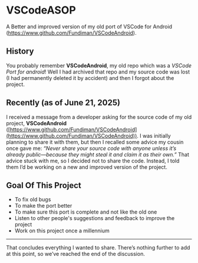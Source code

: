 # VSCodeASOP
A Better and improved version of my old port of VSCode for Android (https://www.github.com/Fundiman/VSCodeAndroid).

## History
You probably remember **VSCodeAndroid**, my old repo which was a *VSCode Port for android*! Well I had archived that repo and my source code was lost (I had permanently deleted it by accident) and then I forgot about the project.

## Recently (as of June 21, 2025)
I received a message from a developer asking for the source code of my old project, **VSCodeAndroid** ([https://www.github.com/Fundiman/VSCodeAndroid](https://www.github.com/Fundiman/VSCodeAndroid)). I was initially planning to share it with them, but then I recalled some advice my cousin once gave me: *“Never share your source code with anyone unless it’s already public—because they might steal it and claim it as their own.”* That advice stuck with me, so I decided not to share the code. Instead, I told them I’d be working on a new and improved version of the project.

## Goal Of This Project
- To fix old bugs
- To make the port better
- To make sure this port is complete and not like the old one
- Listen to other people's suggestions and feedback to improve the project
- Work on this project once a millennium

---

That concludes everything I wanted to share. There’s nothing further to add at this point, so we’ve reached the end of the discussion.
